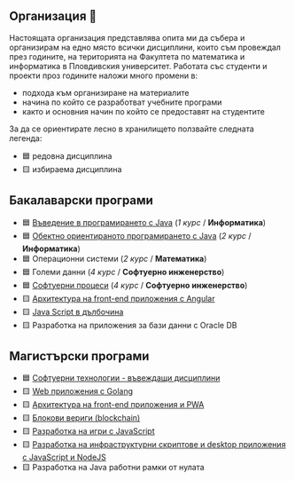 ## Организация 👋

Настоящата организация представлява опита ми да събера и организирам на едно място всички дисциплини, които съм провеждал през годините, на територията на Факултета по математика и информатика в Пловдивския университет.
Работата със студенти и проекти проз годините наложи много промени в:
- подхода към организиране на материалите
- начина по който се разработват учебните програми
- както и основния начин по който се предоставят на студентите

За да се ориентирате лесно в хранилището ползвайте следната легенда:
- 🟦 редовна дисциплина
- 🟨 избираема дисциплина

## Бакалаварски програми

- 🟦 [Въведение в програмирането с Java](https://github.com/mihail-petrov-courses-pu-fmi//java-intro) (_1 курс_ / **Информатика**)
- 🟦 [Обектно ориентираното програмирането с Java](https://github.com/mihail-petrov-courses-pu-fmi/java-oop)  (_2 курс_ / **Информатика**)
- 🟦 Операционни системи (_2 курс_ / **Математика**)
- 🟦 Големи данни (_4 курс_ / **Софтуерно инженерство**)
- 🟦 [Софтуерни процеси](https://github.com/mihail-petrov-courses-pu-fmi/software-processes) (_4 курс_ / **Софтуерно инженерство**)
- 🟨 [Архитектура на front-end приложения с Angular](https://github.com/mihail-petrov-courses-pu-fmi/js-front-end-architecture-bachelor)
- 🟨 [Java Script в дълбочина](https://github.com/mihail-petrov-courses-pu-fmi/js-in-dept)
- 🟨 Разработка на приложения за бази данни с Oracle DB


## Магистърски програми

- 🟦 [Софтуерни технологии - въвеждащи дисциплини](https://github.com/mihail-petrov-courses-pu-fmi/pu-fmi-master)
- 🟨 [Web приложения с Golang](https://github.com/mihail-petrov-courses-pu-fmi/golang-web-development-master)
- 🟨 [Архитектура на front-end приложения и PWA](https://github.com/mihail-petrov-courses-pu-fmi/js-front-end-arcitecture-master)
- 🟨 [Блокови вериги (blockchain)](https://github.com/mihail-petrov-courses-pu-fmi/blockchain) 
- 🟨 [Разработка на игри с JavaScript](https://github.com/mihail-petrov-courses-pu-fmi/js-game)
- 🟨 [Разработка на инфраструктурни скриптове и desktop приложения с JavaScript и NodeJS](https://github.com/mihail-petrov-courses-pu-fmi/js-infrastructure-scripts)
- 🟨 Разработка на Java работни рамки от нулата
